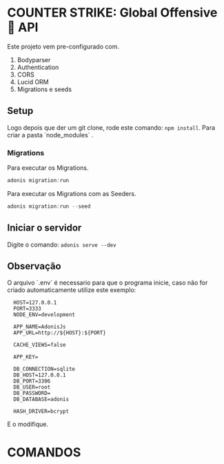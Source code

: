 # COUNTER STRIKE: Global Offensive 🔫 API

Este projeto vem pre-configurado com.

1. Bodyparser
2. Authentication
3. CORS
4. Lucid ORM
5. Migrations e seeds

## Setup

Logo depois que der um git clone, rode este comando: `npm install`. Para criar a pasta ´node_modules´ .


### Migrations

Para executar os Migrations.

```js
adonis migration:run
```

Para executar os Migrations com as Seeders.

```js
adonis migration:run --seed
```

## Iniciar o servidor

Digite o comando: `adonis serve --dev`

## Observação

O arquivo ´.env´ é necessario para que o programa inicie, caso não for criado automaticamente utilize este exemplo:

```
  HOST=127.0.0.1
  PORT=3333
  NODE_ENV=development

  APP_NAME=AdonisJs
  APP_URL=http://${HOST}:${PORT}

  CACHE_VIEWS=false

  APP_KEY=

  DB_CONNECTION=sqlite
  DB_HOST=127.0.0.1
  DB_PORT=3306
  DB_USER=root
  DB_PASSWORD=
  DB_DATABASE=adonis

  HASH_DRIVER=bcrypt

```

E o modifique.

# COMANDOS
